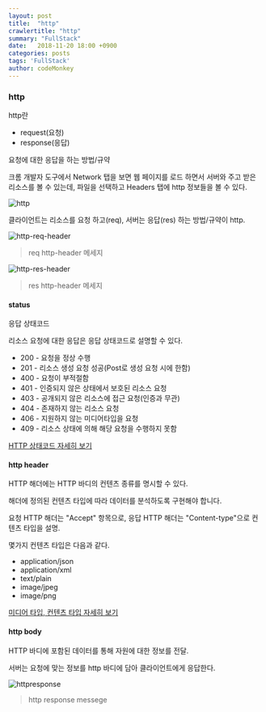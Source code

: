 ```yaml
---
layout: post
title:  "http"
crawlertitle: "http"
summary: "FullStack"
date:   2018-11-20 18:00 +0900
categories: posts
tags: 'FullStack'
author: codeMonkey
---
```


### http

http란

- request(요청)
- response(응답)

요청에 대한 응답을 하는 방법/규약

크롬 개발자 도구에서 Network 탭을 보면
웹 페이지를 로드 하면서 서버와 주고 받은 리소스를 볼 수 있는데, 파일을 선택하고
Headers 탭에 http 정보들을  볼 수 있다.

![http](/jsStudyBlog/assets/images/post/http.png)

클라이언트는 리소스를 요청 하고(req), 
서버는 응답(res) 하는 방법/규약이 http.

![http-req-header](/jsStudyBlog/assets/images/post/http_reqHeader.png)
>req http-header 메세지

![http-res-header](/jsStudyBlog/assets/images/post/http_resHeader.jpg)
>res http-header 메세지

#### status

응답 상태코드

리소스 요청에 대한 응답은 응답 상태코드로 설명할 수 있다.

- 200 - 요청을 정상 수행
- 201 - 리소스 생성 요청 성공(Post로 생성 요청 시에 한함)
- 400 - 요청이 부적절함
- 401 - 인증되지 않은 상태에서 보호된 리소스 요청
- 403 - 공개되지 않은 리소스에 접근 요청(인증과 무관)
- 404 - 존재하지 않는 리소스 요청
- 406 - 지원하지 않는 미디어타입을 요청
- 409 - 리소스 상태에 의해 해당 요청을 수행하지 못함

[HTTP 상태코드 자세히 보기](https://ko.wikipedia.org/wiki/HTTP_상태_코드)

#### http header

HTTP 해더에는 HTTP 바디의 컨텐츠 종류를 명시할 수 있다. 

해더에 정의된 컨텐츠 타입에 따라 데이터를 분석하도록 구현해야 합니다.

요청 HTTP 해더는 "Accept" 항목으로, 응답 HTTP 해더는 "Content-type"으로 컨텐츠 타입을 설명.

몇가지 컨텐츠 타입은 다음과 같다.

- application/json
- application/xml
- text/plain
- image/jpeg
- image/png

[미디어 타입, 컨텐츠 타입 자세히 보기](https://ko.wikipedia.org/wiki/미디어타입)


#### http body

HTTP 바디에 포함된 데이터를 통해 자원에 대한 정보를 전달.

서버는 요청에 맞는 정보를 http 바디에 담아 클라이언트에게 응답한다.

![httpresponse](/jsStudyBlog/assets/images/post/httpresponse.png)
> http response messege

